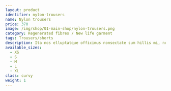 ```yaml
---
layout: product
identifier: nylon-trousers
name: Nylon trousers
price: 370
image: /img/shop/01-main-shop/nylon-trousers.png
category: Regenerated fibres / New life garment
tags: Trousers/shorts
description: Ita nos elluptatque officimus nonsectate sum hillis mi, nosapiet pligenet ani quossi aut aliquia iuntus electatiam solo tectet rem fugitio quo
available_sizes:
  - XS
  - S
  - M
  - L
  - XL
class: curvy
weight: 1
---
```

